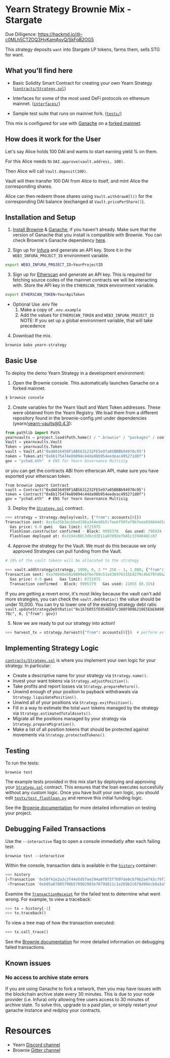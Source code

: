 # Yearn Strategy Brownie Mix - Stargate

Due Dilligence: https://hackmd.io/@-c0MLh5CTZOQ3HyKamAsvQ/SkFqB2OG5

This strategy deposits `want` into Stargate LP tokens, farms them, sells STG for want.

## What you'll find here

- Basic Solidity Smart Contract for creating your own Yearn Strategy ([`contracts/Strategy.sol`](contracts/Strategy.sol))

- Interfaces for some of the most used DeFi protocols on ethereum mainnet. ([`interfaces/`](`interfaces/`))

- Sample test suite that runs on mainnet fork. ([`tests/`](tests))

This mix is configured for use with [Ganache](https://github.com/trufflesuite/ganache-cli) on a [forked mainnet](https://eth-brownie.readthedocs.io/en/stable/network-management.html#using-a-forked-development-network).

## How does it work for the User

Let's say Alice holds 100 DAI and wants to start earning yield % on them.

For this Alice needs to `DAI.approve(vault.address, 100)`.

Then Alice will call `Vault.deposit(100)`.

Vault will then transfer 100 DAI from Alice to itself, and mint Alice the corresponding shares.

Alice can then redeem those shares using `Vault.withdrawAll()` for the corresponding DAI balance (exchanged at `Vault.pricePerShare()`).

## Installation and Setup

1. [Install Brownie](https://eth-brownie.readthedocs.io/en/stable/install.html) & [Ganache](https://github.com/trufflesuite/ganache), if you haven't already. Make sure that the version of Ganache that you install is compatible with Brownie. You can check Brownie's Ganache dependency [here](https://eth-brownie.readthedocs.io/en/stable/install.html#dependencies).

2. Sign up for [Infura](https://infura.io/) and generate an API key. Store it in the `WEB3_INFURA_PROJECT_ID` environment variable.

```bash
export WEB3_INFURA_PROJECT_ID=YourProjectID
```

3. Sign up for [Etherscan](www.etherscan.io) and generate an API key. This is required for fetching source codes of the mainnet contracts we will be interacting with. Store the API key in the `ETHERSCAN_TOKEN` environment variable.

```bash
export ETHERSCAN_TOKEN=YourApiToken
```

- Optional Use .env file
  1. Make a copy of `.env.example`
  2. Add the values for `ETHERSCAN_TOKEN` and `WEB3_INFURA_PROJECT_ID`
     NOTE: If you set up a global environment variable, that will take precedence

4. Download the mix.

```bash
brownie bake yearn-strategy
```

## Basic Use

To deploy the demo Yearn Strategy in a development environment:

1. Open the Brownie console. This automatically launches Ganache on a forked mainnet.

```bash
$ brownie console
```

2. Create variables for the Yearn Vault and Want Token addresses. These were obtained from the Yearn Registry. We load them from a different repository found in the brownie-config.yml under dependencies (yearn/yearn-vaults@0.4.3):

```python
from pathlib import Path
yearnvaults = project.load(Path.home() / ".brownie" / "packages" / config["dependencies"][0]) #load the base vaults project to access the original Vault contract
Vault = yearnvaults.Vault
Token = yearnvaults.Token
vault = Vault.at("0xdA816459F1AB5631232FE5e97a05BBBb94970c95")
token = Token.at("0x6b175474e89094c44da98b954eedeac495271d0f")
gov = "ychad.eth"  # ENS for Yearn Governance Multisig
```

or you can get the contracts ABI from etherscan API, make sure you have exported your etherscan token.

```
from brownie import Contract
vault = Contract("0xdA816459F1AB5631232FE5e97a05BBBb94970c95")
token = Contract("0x6b175474e89094c44da98b954eedeac495271d0f")
gov = "ychad.eth"  # ENS for Yearn Governance Multisig
```

3. Deploy the [`Strategy.sol`](contracts/Strategy.sol) contract.

```python
>>> strategy = Strategy.deploy(vault, {"from": accounts[0]})
Transaction sent: 0xc8a35b3ecbbed196a344ed6b5c7ee6f50faf9b7eee836044d1c7ffe10093ef45
  Gas price: 0.0 gwei   Gas limit: 6721975
  Flashloan.constructor confirmed - Block: 9995378   Gas used: 796934 (11.86%)
  Flashloan deployed at: 0x3194cBDC3dbcd3E11a07892e7bA5c3394048Cc87
```

4. Approve the strategy for the Vault. We must do this because we only approved Strategies can pull funding from the Vault.

```python
# 10% of the vault tokens will be allocated to the strategy

>>> vault.addStrategy(strategy, 1000, 0, 2 ** 256 - 1, 1_000, {"from": gov})
Transaction sent: 0xa70b90eb9a9899e8f6e709c53a436976315b4279c4b6797d0a293e169f94d5b4
  Gas price: 0.0 gwei   Gas limit: 6721975
  Transaction confirmed - Block: 9995379   Gas used: 21055 (0.31%)
```

If you are getting a revert error, it's most likley because the vault can't add more strategies, you can check the `vault.debtRatio()` the value should be under 10,000. You can try to lower one of the existing strategy debt ratio `vault.updateStrategyDebtRatio("0x1676055fE954EE6fc388F9096210E5EbE0A9070c", 0, {"from": gov})`

5. Now we are ready to put our strategy into action!

```python
>>> harvest_tx = strategy.harvest({"from": accounts[0]})  # perform as many time as desired...
```

## Implementing Strategy Logic

[`contracts/Strategy.sol`](contracts/Strategy.sol) is where you implement your own logic for your strategy. In particular:

- Create a descriptive name for your strategy via `Strategy.name()`.
- Invest your want tokens via `Strategy.adjustPosition()`.
- Take profits and report losses via `Strategy.prepareReturn()`.
- Unwind enough of your position to payback withdrawals via `Strategy.liquidatePosition()`.
- Unwind all of your positions via `Strategy.exitPosition()`.
- Fill in a way to estimate the total `want` tokens managed by the strategy via `Strategy.estimatedTotalAssets()`.
- Migrate all the positions managed by your strategy via `Strategy.prepareMigration()`.
- Make a list of all position tokens that should be protected against movements via `Strategy.protectedTokens()`.

## Testing

To run the tests:

```
brownie test
```

The example tests provided in this mix start by deploying and approving your [`Strategy.sol`](contracts/Strategy.sol) contract. This ensures that the loan executes succesfully without any custom logic. Once you have built your own logic, you should edit [`tests/test_flashloan.py`](tests/test_flashloan.py) and remove this initial funding logic.

See the [Brownie documentation](https://eth-brownie.readthedocs.io/en/stable/tests-pytest-intro.html) for more detailed information on testing your project.

## Debugging Failed Transactions

Use the `--interactive` flag to open a console immediatly after each failing test:

```
brownie test --interactive
```

Within the console, transaction data is available in the [`history`](https://eth-brownie.readthedocs.io/en/stable/api-network.html#txhistory) container:

```python
>>> history
[<Transaction '0x50f41e2a3c3f44e5d57ae294a8f872f7b97de0cb79b2a4f43cf9f2b6bac61fb4'>,
 <Transaction '0xb05a87885790b579982983e7079d811c1e269b2c678d99ecb0a3a5104a666138'>]
```

Examine the [`TransactionReceipt`](https://eth-brownie.readthedocs.io/en/stable/api-network.html#transactionreceipt) for the failed test to determine what went wrong. For example, to view a traceback:

```python
>>> tx = history[-1]
>>> tx.traceback()
```

To view a tree map of how the transaction executed:

```python
>>> tx.call_trace()
```

See the [Brownie documentation](https://eth-brownie.readthedocs.io/en/stable/core-transactions.html) for more detailed information on debugging failed transactions.

<!--
## Deployment

When you are finished testing and ready to deploy to the mainnet:

1. [Import a keystore](https://eth-brownie.readthedocs.io/en/stable/account-management.html#importing-from-a-private-key) into Brownie for the account you wish to deploy from.
2. Edit [`scripts/deployment.py`](scripts/deployment.py) and add your keystore ID according to the comments.
3. Run the deployment script on the mainnet using the following command:

```bash
$ brownie run deployment --network mainnet
```

You will be prompted to enter your keystore password, and then the contract will be deployed.
-->

## Known issues

### No access to archive state errors

If you are using Ganache to fork a network, then you may have issues with the blockchain archive state every 30 minutes. This is due to your node provider (i.e. Infura) only allowing free users access to 30 minutes of archive state. To solve this, upgrade to a paid plan, or simply restart your ganache instance and redploy your contracts.

# Resources

- Yearn [Discord channel](https://discord.com/invite/6PNv2nF/)
- Brownie [Gitter channel](https://gitter.im/eth-brownie/community)

